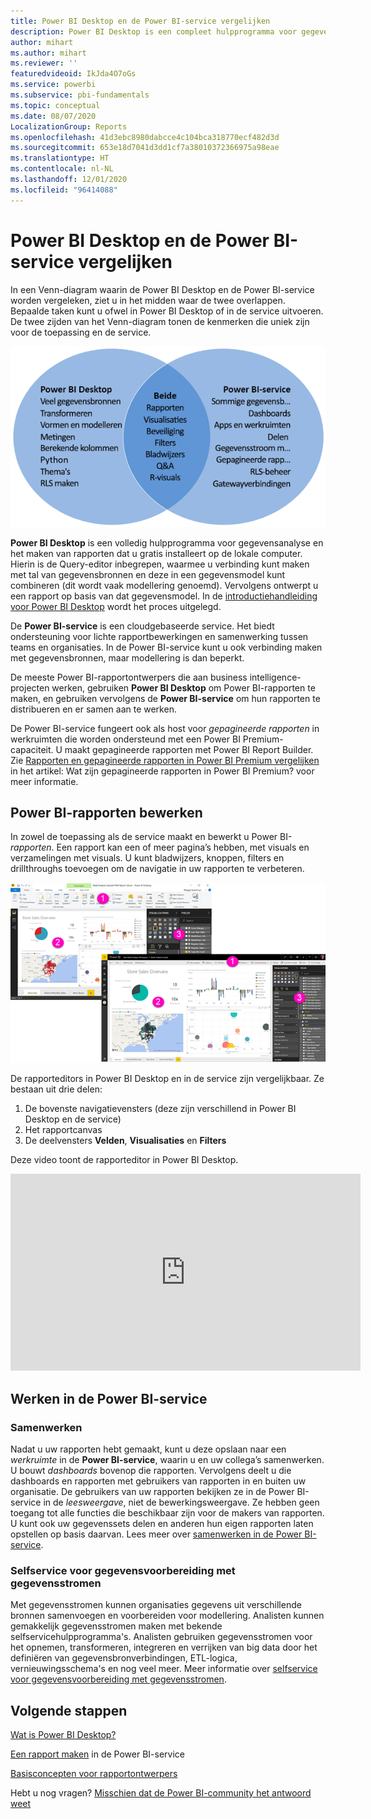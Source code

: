 ```yaml
---
title: Power BI Desktop en de Power BI-service vergelijken
description: Power BI Desktop is een compleet hulpprogramma voor gegevensanalyse en het maken van rapporten. De Power BI-service is een op de cloud gebaseerde onlineservice voor lichte rapportbewerking en samenwerking voor teams en corporaties.
author: mihart
ms.author: mihart
ms.reviewer: ''
featuredvideoid: IkJda4O7oGs
ms.service: powerbi
ms.subservice: pbi-fundamentals
ms.topic: conceptual
ms.date: 08/07/2020
LocalizationGroup: Reports
ms.openlocfilehash: 41d3ebc8980dabcce4c104bca318770ecf482d3d
ms.sourcegitcommit: 653e18d7041d3dd1cf7a38010372366975a98eae
ms.translationtype: HT
ms.contentlocale: nl-NL
ms.lasthandoff: 12/01/2020
ms.locfileid: "96414088"
---
```

# <a name="comparing-power-bi-desktop-and-the-power-bi-service"></a>Power BI Desktop en de Power BI-service vergelijken

In een Venn-diagram waarin de Power BI Desktop en de Power BI-service worden vergeleken, ziet u in het midden waar de twee overlappen. Bepaalde taken kunt u ofwel in Power BI Desktop of in de service uitvoeren. De twee zijden van het Venn-diagram tonen de kenmerken die uniek zijn voor de toepassing en de service.  

![Venn-diagram dat de relatie tussen Power BI Desktop en de Power BI-service weergeeft.](media/service-service-vs-desktop/power-bi-venn-desktop-service.png)

**Power BI Desktop** is een volledig hulpprogramma voor gegevensanalyse en het maken van rapporten dat u gratis installeert op de lokale computer. Hierin is de Query-editor inbegrepen, waarmee u verbinding kunt maken met tal van gegevensbronnen en deze in een gegevensmodel kunt combineren (dit wordt vaak modellering genoemd). Vervolgens ontwerpt u een rapport op basis van dat gegevensmodel. In de [introductiehandleiding voor Power BI Desktop](desktop-getting-started.md) wordt het proces uitgelegd.

De **Power BI-service** is een cloudgebaseerde service. Het biedt ondersteuning voor lichte rapportbewerkingen en samenwerking tussen teams en organisaties. In de Power BI-service kunt u ook verbinding maken met gegevensbronnen, maar modellering is dan beperkt.

De meeste Power BI-rapportontwerpers die aan business intelligence-projecten werken, gebruiken **Power BI Desktop** om Power BI-rapporten te maken, en gebruiken vervolgens de **Power BI-service** om hun rapporten te distribueren en er samen aan te werken.

De Power BI-service fungeert ook als host voor *gepagineerde rapporten* in werkruimten die worden ondersteund met een Power BI Premium-capaciteit. U maakt gepagineerde rapporten met Power BI Report Builder. Zie [Rapporten en gepagineerde rapporten in Power BI Premium vergelijken](../paginated-reports/paginated-reports-report-builder-power-bi.md#compare-power-bi-reports-and-paginated-reports) in het artikel: Wat zijn gepagineerde rapporten in Power BI Premium? voor meer informatie.

## <a name="editing-power-bi-reports"></a>Power BI-rapporten bewerken

In zowel de toepassing als de service maakt en bewerkt u Power BI-*rapporten*. Een rapport kan een of meer pagina’s hebben, met visuals en verzamelingen met visuals. U kunt bladwijzers, knoppen, filters en drillthroughs toevoegen om de navigatie in uw rapporten te verbeteren.

![Schermopnamen van de Power BI Desktop en de Power BI-service met genummerde secties.](media/service-service-vs-desktop/power-bi-editing-desktop-service.png)

De rapporteditors in Power BI Desktop en in de service zijn vergelijkbaar. Ze bestaan uit drie delen:  

1. De bovenste navigatievensters (deze zijn verschillend in Power BI Desktop en de service)    
2. Het rapportcanvas     
3. De deelvensters **Velden**, **Visualisaties** en **Filters**

Deze video toont de rapporteditor in Power BI Desktop. 

<iframe width="560" height="315" src="https://www.youtube.com/embed/IkJda4O7oGs" frameborder="0" allowfullscreen></iframe>

## <a name="working-in-the-power-bi-service"></a>Werken in de Power BI-service

### <a name="collaborating"></a>Samenwerken

Nadat u uw rapporten hebt gemaakt, kunt u deze opslaan naar een *werkruimte* in de **Power BI-service**, waarin u en uw collega’s samenwerken. U bouwt *dashboards* bovenop die rapporten. Vervolgens deelt u die dashboards en rapporten met gebruikers van rapporten in en buiten uw organisatie. De gebruikers van uw rapporten bekijken ze in de Power BI-service in de *leesweergave*, niet de bewerkingsweergave. Ze hebben geen toegang tot alle functies die beschikbaar zijn voor de makers van rapporten.  U kunt ook uw gegevenssets delen en anderen hun eigen rapporten laten opstellen op basis daarvan. Lees meer over [samenwerken in de Power BI-service](../collaborate-share/service-new-workspaces.md).

### <a name="self-service-data-prep-with-dataflows"></a>Selfservice voor gegevensvoorbereiding met gegevensstromen

Met gegevensstromen kunnen organisaties gegevens uit verschillende bronnen samenvoegen en voorbereiden voor modellering. Analisten kunnen gemakkelijk gegevensstromen maken met bekende selfservicehulpprogramma's. Analisten gebruiken gegevensstromen voor het opnemen, transformeren, integreren en verrijken van big data door het definiëren van gegevensbronverbindingen, ETL-logica, vernieuwingsschema's en nog veel meer. Meer informatie over [selfservice voor gegevensvoorbereiding met gegevensstromen](../transform-model/dataflows/dataflows-introduction-self-service.md).

## <a name="next-steps"></a>Volgende stappen

[Wat is Power BI Desktop?](desktop-what-is-desktop.md)

[Een rapport maken](../create-reports/service-report-create-new.md) in de Power BI-service

[Basisconcepten voor rapportontwerpers](service-basic-concepts.md)

Hebt u nog vragen? [Misschien dat de Power BI-community het antwoord weet](https://community.powerbi.com/)